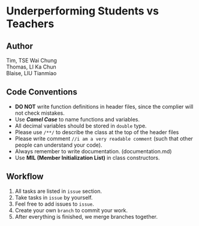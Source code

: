 # Underperforming Students vs Teachers
## Author</br>
Tim, TSE Wai Chung</br>
Thomas, LI Ka Chun</br>
Blaise, LIU Tianmiao</br>

## Code Conventions
- **DO NOT** write function definitions in header files, since the complier will not check mistakes.
- Use ***Camel Case*** to name functions and variables.
- All decimal variables should be stored in `double` type.
- Please use `/**/` to describe the class at the top of the header files
- Please write comment `//i am a very readable comment` (such that other people can understand your code).
- Always remember to write documentation. (documentation.md)
- Use **MIL (Member Initialization List)** in class constructors.

## Workflow
1. All tasks are listed in `issue` section.
2. Take tasks in `issue` by yourself.
3. Feel free to add issues to `issue`.
4. Create your own `branch` to commit your work.
5. After everything is finished, we merge branches together.
